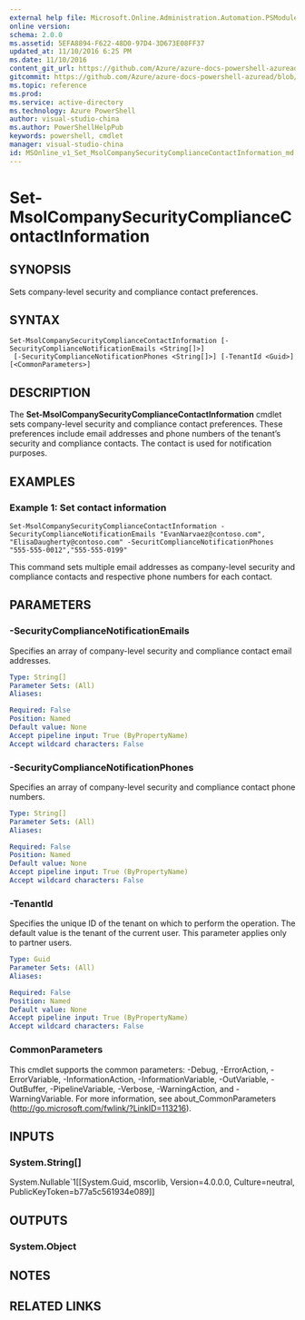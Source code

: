 ```yaml
---
external help file: Microsoft.Online.Administration.Automation.PSModule.dll-Help.xml
online version:
schema: 2.0.0
ms.assetid: 5EFA8894-F622-48D0-97D4-3D673E08FF37
updated_at: 11/10/2016 6:25 PM
ms.date: 11/10/2016
content_git_url: https://github.com/Azure/azure-docs-powershell-azuread/blob/master/Azure%20AD%20Cmdlets/MSOnline/v1/Set-MsolCompanySecurityComplianceContactInformation.md
gitcommit: https://github.com/Azure/azure-docs-powershell-azuread/blob/f20974f1694733a8d0f8cf150cad0f34dfdb2d1c/Azure%20AD%20Cmdlets/MSOnline/v1/Set-MsolCompanySecurityComplianceContactInformation.md
ms.topic: reference
ms.prod: 
ms.service: active-directory
ms.technology: Azure PowerShell
author: visual-studio-china
ms.author: PowerShellHelpPub
keywords: powershell, cmdlet
manager: visual-studio-china
id: MSOnline_v1_Set_MsolCompanySecurityComplianceContactInformation_md
---
```


# Set-MsolCompanySecurityComplianceContactInformation

## SYNOPSIS
Sets company-level security and compliance contact preferences.

## SYNTAX

```
Set-MsolCompanySecurityComplianceContactInformation [-SecurityComplianceNotificationEmails <String[]>]
 [-SecurityComplianceNotificationPhones <String[]>] [-TenantId <Guid>] [<CommonParameters>]
```

## DESCRIPTION
The **Set-MsolCompanySecurityComplianceContactInformation** cmdlet sets company-level security and compliance contact preferences.
These preferences include email addresses and phone numbers of the tenant’s security and compliance contacts.
The contact is used for notification purposes.


## EXAMPLES

### Example 1: Set contact information
```
Set-MsolCompanySecurityComplianceContactInformation -SecurityComplianceNotificationEmails "EvanNarvaez@contoso.com", "ElisaDaugherty@contoso.com" -SecuritComplianceNotificationPhones "555-555-0012","555-555-0199"
```

This command sets multiple email addresses as company-level security and compliance contacts and respective phone numbers for each contact.


## PARAMETERS

### -SecurityComplianceNotificationEmails
Specifies an array of company-level security and compliance contact email addresses.

```yaml
Type: String[]
Parameter Sets: (All)
Aliases:

Required: False
Position: Named
Default value: None
Accept pipeline input: True (ByPropertyName)
Accept wildcard characters: False
```

### -SecurityComplianceNotificationPhones
Specifies an array of company-level security and compliance contact phone numbers.

```yaml
Type: String[]
Parameter Sets: (All)
Aliases:

Required: False
Position: Named
Default value: None
Accept pipeline input: True (ByPropertyName)
Accept wildcard characters: False
```

### -TenantId
Specifies the unique ID of the tenant on which to perform the operation.
The default value is the tenant of the current user.
This parameter applies only to partner users.


```yaml
Type: Guid
Parameter Sets: (All)
Aliases:

Required: False
Position: Named
Default value: None
Accept pipeline input: True (ByPropertyName)
Accept wildcard characters: False
```

### CommonParameters
This cmdlet supports the common parameters: -Debug, -ErrorAction, -ErrorVariable, -InformationAction, -InformationVariable, -OutVariable, -OutBuffer, -PipelineVariable, -Verbose, -WarningAction, and -WarningVariable. For more information, see about_CommonParameters (http://go.microsoft.com/fwlink/?LinkID=113216).

## INPUTS

### System.String[]
System.Nullable`1[[System.Guid, mscorlib, Version=4.0.0.0, Culture=neutral, PublicKeyToken=b77a5c561934e089]]

## OUTPUTS

### System.Object

## NOTES

## RELATED LINKS
